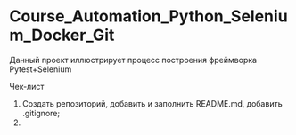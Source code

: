# Course_Automation_Python_Selenium_Docker_Git
Данный проект иллюстрирует процесс построения фреймворка Pytest+Selenium

Чек-лист
1) Создать репозиторий, добавить и заполнить README.md, добавить .gitignore;
2) 
